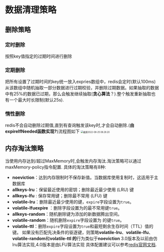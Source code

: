 # 数据清理策略
## 删除策略
### 定时删除
按照key值指定的过期时间进行删除
### 定期删除
把所有设置了过期时间的key统一放入expries数组中，redis会定时(默认100ms)从该数组中随机抽取一部分数据进行过期校验，并删除过期数据。如果抽取的数据中有25%的数据已过期，那么会触发继续抽取(**贪心算法**？).整个触发重新抽取也有一个最大时长限制(默认25s).
### 惰性删除
redis不会自动删除过期值,直到有查询触发该key时,才会自动删除.(**由expireIfNeeded函数实现?**)流程图如下
<img src="https://tva1.sinaimg.cn/large/e6c9d24egy1h5im2lbghlj20au0wqmy7.jpg" alt="截屏2022-08-25 06.28.20" style="zoom:50%;" />
## 内存淘汰策略
当使用内存达到/超过MaxMemory时,会触发内存淘汰.淘汰策略可以通过maxMemory-policy指令配置.
具体的淘汰策略有8种:
- **noeviction**：达到内存限制时不保存新值。当数据库使用复制时，这适用于主数据库
- **allkeys-lru**：保留最近使用的密钥；删除最近最少使用 (LRU) 键
- **allkeys-lfu** : 保存常用键；删除最不常用 (LFU) 键
- **volatile-lru**：删除最近最少使用的键，`expire`字段设置为`true`。
- **volatile-lfuexpire** ：删除字段设置为的最不常用键`true`。
- **allkeys-random**：随机删除键为添加的新数据腾出空间。
- **volatile-random**：随机删除`expire`字段设置为 的键`true`。
- **volatile-ttl**：删除`expire`字段设置为`true`和最短剩余生存时间（TTL）值的键。
如果没有匹配先决条件的驱逐键，则策略**volatile-lru**、**volatile-lfu**、**volatile-random**和**volatile-ttl 的**行为类似于**noeviction**
3.0版本及以前由仿lru算法实现,4.0版本是由LFU算法实现
具体配置建议可以参考[redis官网文档](https://redis.io/docs/manual/eviction/).
